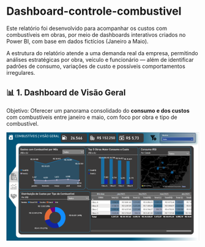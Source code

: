 # Dashboard-controle-combustivel
Este relatório foi desenvolvido para acompanhar os custos com combustíveis em obras, por meio de dashboards interativos criados no Power BI, com base em dados fictícios (Janeiro a Maio).

A estrutura do relatório atende a uma demanda real da empresa, permitindo análises estratégicas por obra, veículo e funcionário — além de identificar padrões de consumo, variações de custo e possíveis comportamentos irregulares.


## 📊 1. Dashboard de Visão Geral
Objetivo:
Oferecer um panorama consolidado do **consumo e dos custos** com combustíveis entre janeiro e maio, com foco por obra e tipo de combustível.


![Dashboard de Combustivel](comb_dash1.png)
